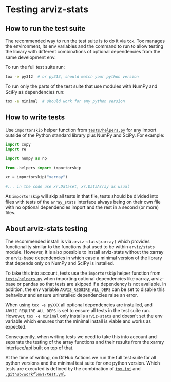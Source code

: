 # Testing arviz-stats

## How to run the test suite
The recommended way to run the test suite is to do it via `tox`.
Tox manages the environment, its env variables and the command to run
to allow testing the library with different combinations of optional dependencies
from the same development env.

To run the full test suite run:

```bash
tox -e py312  # or py313, should match your python version
```

To run only the parts of the test suite that use modules with NumPy and SciPy
as dependencies run:

```bash
tox -e minimal  # should work for any python version
```

## How to write tests

Use `importorskip` helper function from
[`tests/helpers.py`](https://github.com/arviz-devs/arviz-stats/blob/main/tests/helpers.py)
for any import outside of the Python standard library plus NumPy and SciPy. For example:

```python
import copy
import re

import numpy as np

from .helpers import importorskip

xr = importorskip("xarray")

#... in the code use xr.Dataset, xr.DataArray as usual
```

As `importorskip` will skip all tests in that file, tests should be divided into
files with tests of the `array_stats` interface always being on their own file
with no optional dependencies import and the rest in a second (or more) files.

## About arviz-stats testing

The recommended install is via `arviz-stats[xarray]` which provides functionality similar to
the functions that used to be within `arviz/stats` module. However, it is also possible to install
arviz-stats without the xarray or arviz-base dependencies in which case a minimal version of the
library that depends only on NumPy and SciPy is installed.

To take this into account, tests use the `importorskip` helper function from
[`tests/helpers.py`](https://github.com/arviz-devs/arviz-stats/blob/main/tests/helpers.py)
when importing optional dependencies like xarray, arviz-base or pandas so that tests are skipped
if a dependency is not available.
In addition, the env variable `ARVIZ_REQUIRE_ALL_DEPS` can be set to disable this behaviour
and ensure uninstalled dependencies raise an error.

When using `tox -e pyXXX` all optional dependencies are installed,
and `ARVIZ_REQUIRE_ALL_DEPS` is set to ensure all tests in the test suite run.
However, `tox -e minimal` only installs `arviz-stats` and doesn't set the env variable
which ensures that the minimal install is viable and works as expected.

Consequently, when writing tests we need to take this into account and separate the
testing of the array functions and their results from the xarray interface/api built
on top of that.

At the time of writing, on GitHub Actions we run the full test suite for all python versions
and the minimal test suite for one python version.
Which tests are executed is defined by the combination of
[`tox.ini`](https://github.com/arviz-devs/arviz-stats/blob/main/tox.ini) and
[`.github/workflows/test.yml`](https://github.com/arviz-devs/arviz-stats/blob/main/.github/workflows/test.yml).
